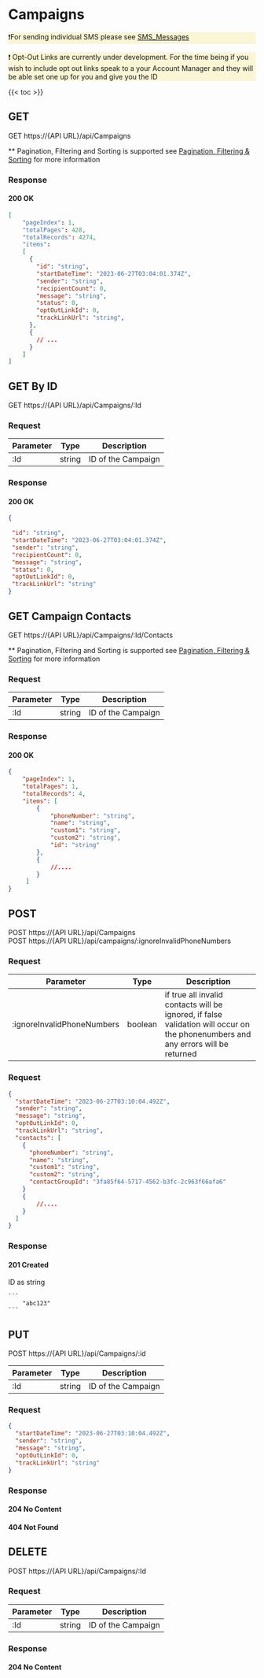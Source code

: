 # Campaigns

<div style="background-color:#faf5d4 !important">
❗For sending individual SMS please see <a href="../SMS_Messages">SMS_Messages</a>
</div>
<br/>
<div style="background-color:#faf5d4 !important">
  ❗ Opt-Out Links are currently under development. For the time being if you wish to include opt out links speak to a your Account Manager and they will be able set one up for you and give you the ID
</div>



{{< toc >}}

## GET 

GET https://{API URL}/api/Campaigns

** Pagination, Filtering and Sorting is supported see [Pagination, Filtering & Sorting](../pagination_filtering_sorting) for more information

### Response

#### 200 OK

```json
[
    "pageIndex": 1,
    "totalPages": 428,
    "totalRecords": 4274,
    "items": 
    [
      {
        "id": "string",
        "startDateTime": "2023-06-27T03:04:01.374Z",
        "sender": "string",
        "recipientCount": 0,
        "message": "string",
        "status": 0,
        "optOutLinkId": 0,
        "trackLinkUrl": "string",
      },
      {
        // ...
      }
    ]
]

```


## GET By ID

GET https://{API URL}/api/Campaigns/:Id


### Request

| Parameter | Type  | Description |
| -------- | -------- | -------- |
| :Id     | string     | ID of the  Campaign |


### Response

#### 200 OK

```json
{
    
 "id": "string",
 "startDateTime": "2023-06-27T03:04:01.374Z",
 "sender": "string",
 "recipientCount": 0,
 "message": "string",
 "status": 0,
 "optOutLinkId": 0,
 "trackLinkUrl": "string"
}
```

## GET Campaign Contacts

GET https://{API URL}/api/Campaigns/:Id/Contacts

** Pagination, Filtering and Sorting is supported see [Pagination, Filtering & Sorting](../pagination_filtering_sorting) for more information

### Request

| Parameter | Type  | Description |
| -------- | -------- | -------- |
| :Id     | string     | ID of the  Campaign |


### Response

#### 200 OK

```json
{
    "pageIndex": 1,
    "totalPages": 1,
    "totalRecords": 4,
    "items": [
        {
            "phoneNumber": "string",
            "name": "string",
            "custom1": "string",
            "custom2": "string",
            "id": "string"
        },
        {
            //....
        }
     ]
}
```

## POST  

POST https://{API URL}/api/Campaigns <br />
POST https://{API URL}/api/campaigns/:ignoreInvalidPhoneNumbers

### Request

| Parameter                  | Type    | Description                                                                                                                     |
| -------------------------- | ------- | ------------------------------------------------------------------------------------------------------------------------------- |
| :ignoreInvalidPhoneNumbers | boolean | if true all invalid contacts will be ignored, if false validation will occur on the phonenumbers and any errors will be returned |

### Request


```json
{
  "startDateTime": "2023-06-27T03:10:04.492Z",
  "sender": "string",
  "message": "string",
  "optOutLinkId": 0,
  "trackLinkUrl": "string",
  "contacts": [
    {
      "phoneNumber": "string",
      "name": "string",
      "custom1": "string",
      "custom2": "string",
      "contactGroupId": "3fa85f64-5717-4562-b3fc-2c963f66afa6"
    }
    {
        //....
    }
  ]
}

```


### Response

#### 201 Created

ID as string

    ```
        "abc123"
    ```
    

## PUT 

POST https://{API URL}/api/Campaigns/:id

| Parameter | Type  | Description |
| -------- | -------- | -------- |
| :Id     | string     | ID of the  Campaign |

### Request


```json
{
  "startDateTime": "2023-06-27T03:10:04.492Z",
  "sender": "string",
  "message": "string",
  "optOutLinkId": 0,
  "trackLinkUrl": "string"
}

```

### Response

#### 204 No Content


#### 404 Not Found

## DELETE

POST https://{API URL}/api/Campaigns/:Id


### Request

| Parameter | Type  | Description |
| -------- | -------- | -------- |
| :Id     | string     | ID of the  Campaign |


### Response

#### 204 No Content
